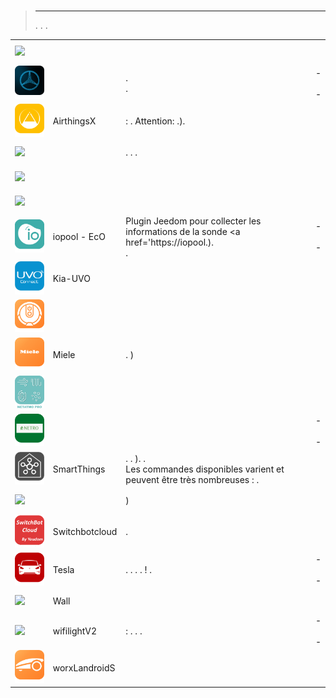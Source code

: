 
# 


>****
>. . .
> [](https://market.jeedom.com/index.php?v=d&p=market&type=plugin&categorie=devicecommunication) 


| | | | |
|--- | --- | --- | ---|
|<img src="BoschIndego/BoschIndego_icon.png" class="pluginLogo" width="100" />|||[](https://jpty.github.io/jeedom/plugins/BoschIndego/de_DE/index.html)<br/>[](https://market.jeedom.com/index.php?v=d&p=market_display&id=3937)<br/>[](https://jpty.github.io/jeedom/plugins/BoschIndego/de_DE/changelog.html)|
|<img src="Mercedes_me/Mercedes_me_icon.png" class="pluginLogo" width="100" />||.<br>.|[](https://mguyard.github.io/Jeedom-Documentations/de_DE/Mercedes_me/documentation) - [](https://mguyard.github.io/Jeedom-Documentations/de_DE/Mercedes_me/documentation)<br/>[](https://market.jeedom.com/index.php?v=d&p=market_display&id=4046)<br/>[](https://mguyard.github.io/Jeedom-Documentations/de_DE/Mercedes_me/changelog) - [](https://mguyard.github.io/Jeedom-Documentations/de_DE/Mercedes_me/changelog)|
|<img src="airthingsx/airthingsx_icon.png" class="pluginLogo" width="100" />|AirthingsX|: . Attention: .).|[](https://www.xypii.be/projects/jeedom-airthingsx/de_DE/)<br/>[](https://market.jeedom.com/index.php?v=d&p=market_display&id=4268)<br/>[]()|
|<img src="alexasmarthome/alexasmarthome_icon.png" class="pluginLogo" width="100" />||. . .|[](http://jeedom.sigalou-domotique.fr/alexa-amazon-smarthome-documentation)<br/>[](https://market.jeedom.com/index.php?v=d&p=market_display&id=3914)<br/>[](http://jeedom.sigalou-domotique.fr/alexa-amazon-smarthome-changelog)|
|<img src="homeconnect/homeconnect_icon.png" class="pluginLogo" width="100" />|||[](https://jmvedrine.github.io/homeconnect/de_DE/)<br/>[](https://market.jeedom.com/index.php?v=d&p=market_display&id=3894)<br/>[](https://jmvedrine.github.io/homeconnect/de_DE/changelog)|
|<img src="infoloc/infoloc_icon.png" class="pluginLogo" width="100" />|||[](https://jeremie-c.github.io/plugin-InfoLoc/de_DE/index)<br/>[](https://market.jeedom.com/index.php?v=d&p=market_display&id=4020)<br/>[](https://jeremie-c.github.io/plugin-InfoLoc/de_DE/changelog)|
|<img src="iopool_EcO/iopool_EcO_icon.png" class="pluginLogo" width="100" />|iopool - EcO|Plugin Jeedom pour collecter les informations de la sonde <a href='https://iopool.).<br/>.|[](https://mguyard.github.io/Jeedom-Documentations/de_DE/iopool_EcO/documentation) - [](https://mguyard.github.io/Jeedom-Documentations/de_DE/iopool_EcO/documentation)<br/>[](https://market.jeedom.com/index.php?v=d&p=market_display&id=4189)<br/>[](https://mguyard.github.io/Jeedom-Documentations/de_DE/iopool_EcO/changelog) - [](https://mguyard.github.io/Jeedom-Documentations/de_DE/iopool_EcO/changelog)|
|<img src="kiauvo/kiauvo_icon.png" class="pluginLogo" width="100" />|Kia-UVO||[](https://neopix.github.io/jeedom-kiauvo-documentation/fr_FR)<br/>[](https://market.jeedom.com/index.php?v=d&p=market_display&id=4076)<br/>[](https://neopix.github.io/jeedom-kiauvo-documentation/de_DE/changelog)|
|<img src="kroomba/kroomba_icon.png" class="pluginLogo" width="100" />|||[](https://jmvedrine.github.io/kroomba/de_DE/)<br/>[](https://market.jeedom.com/index.php?v=d&p=market_display&id=2776)<br/>[](https://jmvedrine.github.io/kroomba/de_DE/changelog)|
|<img src="miele/miele_icon.png" class="pluginLogo" width="100" />|Miele|. )|[](https://mips2648.github.io/jeedom-plugins-docs/miele/de_DE/)<br/>[](https://market.jeedom.com/index.php?v=d&p=market_display&id=3950)<br/>[](https://mips2648.github.io/jeedom-plugins-docs/miele/de_DE/changelog)|
|<img src="netatmopro/netatmopro_icon.png" class="pluginLogo" width="100" />|||[](https://thanaus.github.io/jeedom_docs/plugins/netatmopro/de_DE/)<br/>[](https://market.jeedom.com/index.php?v=d&p=market_display&id=2950)<br/>[](https://thanaus.github.io/jeedom_docs/plugins/netatmopro/de_DE/changelog)|
|<img src="netroarrosage/netroarrosage_icon.png" class="pluginLogo" width="100" />|||[](https://kcofoni.github.io/jeedom-docs/plugin-netroarrosage/docs/de_DE/) - [](https://kcofoni.github.io/jeedom-docs/plugin-netroarrosage/docs/de_DE/beta/)<br/>[](https://market.jeedom.com/index.php?v=d&p=market_display&id=4354)<br/>[](https://kcofoni.github.io/jeedom-docs/plugin-netroarrosage/docs/de_DE/changelog) - [](https://kcofoni.github.io/jeedom-docs/plugin-netroarrosage/docs/de_DE/beta/changelog)|
|<img src="smartthings/smartthings_icon.png" class="pluginLogo" width="100" />|SmartThings|. . ). .</br>Les commandes disponibles varient et peuvent être très nombreuses : .|[](https://flobul-domotique.fr/documentation-du-plugin-smartthings-pour-jeedom)<br/>[](https://market.jeedom.com/index.php?v=d&p=market_display&id=4099)<br/>[](https://flobul-domotique.fr/liste-des-versions-du-plugin-smartthings-pour-jeedom/)|
|<img src="surepetcare/surepetcare_icon.png" class="pluginLogo" width="100" />||)|[](https://jmvedrine.github.io/jeedom-surepetcare/de_DE/)<br/>[](https://market.jeedom.com/index.php?v=d&p=market_display&id=3718)<br/>[](https://jmvedrine.github.io/jeedom-surepetcare/de_DE/changelog)|
|<img src="switchbotcloud/switchbotcloud_icon.png" class="pluginLogo" width="100" />|Switchbotcloud|.|[](https://jeremyarnoux.github.io/jeedom/plugins/switchbotcloud/index.html)<br/>[](https://market.jeedom.com/index.php?v=d&p=market_display&id=4369)<br/>[](https://jeremyarnoux.github.io/jeedom/plugins/switchbotcloud/changelog.html)|
|<img src="tesla/tesla_icon.png" class="pluginLogo" width="100" />|Tesla|. . . .  ! . |[](http://tesla.jeedom.free.fr/documentation) - [](http://tesla.jeedom.free.fr/documentation)<br/>[](https://market.jeedom.com/index.php?v=d&p=market_display&id=3486)<br/>[](http://tesla.jeedom.free.fr/changelog) - [](http://tesla.jeedom.free.fr/changelog)|
|<img src="wall/wall_icon.png" class="pluginLogo" width="100" />|Wall||[](https://barre35.github.io/jeedom-plugin-doc/de_DE/wall_documentation)<br/>[](https://market.jeedom.com/index.php?v=d&p=market_display&id=3634)<br/>[](https://barre35.github.io/jeedom-plugin-doc/de_DE/wall_changelog)|
|<img src="wifilightV2/wifilightV2_icon.png" class="pluginLogo" width="100" />|wifilightV2| : . . .|[](https://bcaro.github.io/wifilightV2-doc/de_DE/) - [](https://bcaro.github.io/wifilightV2-doc/de_DE/)<br/>[](https://market.jeedom.com/index.php?v=d&p=market_display&id=2793)<br/>[](https://bcaro.github.io/wifilightV2-doc/de_DE/changelog) - [](https://bcaro.github.io/wifilightV2-doc/de_DE/changelog)|
|<img src="worxLandroidS/worxLandroidS_icon.png" class="pluginLogo" width="100" />|worxLandroidS||[](https://sebsst.github.io/worxLandroidS/de_DE/)<br/>[](https://market.jeedom.com/index.php?v=d&p=market_display&id=3396)<br/>[](https://sebsst.github.io/worxLandroidS/de_DE/changelog)|
